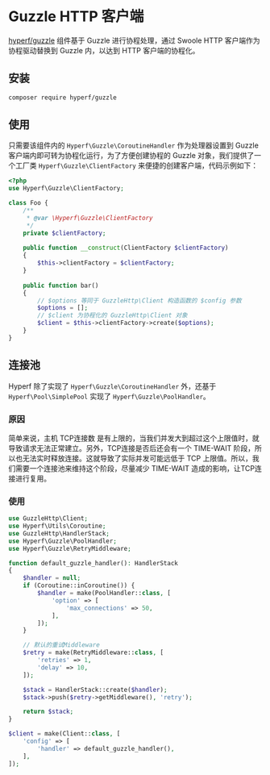 # Guzzle HTTP 客户端

[hyperf/guzzle](https://github.com/hyperf-cloud/guzzle) 组件基于 Guzzle 进行协程处理，通过 Swoole HTTP 客户端作为协程驱动替换到 Guzzle 内，以达到 HTTP 客户端的协程化。

## 安装

```bash
composer require hyperf/guzzle
```

## 使用

只需要该组件内的 `Hyperf\Guzzle\CoroutineHandler` 作为处理器设置到 Guzzle 客户端内即可转为协程化运行，为了方便创建协程的 Guzzle 对象，我们提供了一个工厂类 `Hyperf\Guzzle\ClientFactory` 来便捷的创建客户端，代码示例如下：

```php
<?php 
use Hyperf\Guzzle\ClientFactory;

class Foo {
    /**
     * @var \Hyperf\Guzzle\ClientFactory
     */
    private $clientFactory;
    
    public function __construct(ClientFactory $clientFactory)
    {
        $this->clientFactory = $clientFactory;
    }
    
    public function bar()
    {
        // $options 等同于 GuzzleHttp\Client 构造函数的 $config 参数
        $options = [];
        // $client 为协程化的 GuzzleHttp\Client 对象
        $client = $this->clientFactory->create($options);
    }
}
```

## 连接池

Hyperf 除了实现了 `Hyperf\Guzzle\CoroutineHandler` 外，还基于 `Hyperf\Pool\SimplePool` 实现了 `Hyperf\Guzzle\PoolHandler`。

### 原因

简单来说，主机 TCP连接数 是有上限的，当我们并发大到超过这个上限值时，就导致请求无法正常建立。另外，TCP连接是否后还会有一个 TIME-WAIT 阶段，所以也无法实时释放连接。这就导致了实际并发可能远低于 TCP 上限值。所以，我们需要一个连接池来维持这个阶段，尽量减少 TIME-WAIT 造成的影响，让TCP连接进行复用。

### 使用

```php
use GuzzleHttp\Client;
use Hyperf\Utils\Coroutine;
use GuzzleHttp\HandlerStack;
use Hyperf\Guzzle\PoolHandler;
use Hyperf\Guzzle\RetryMiddleware;

function default_guzzle_handler(): HandlerStack
{
    $handler = null;
    if (Coroutine::inCoroutine()) {
        $handler = make(PoolHandler::class, [
            'option' => [
                'max_connections' => 50,
            ],
        ]);
    }

    // 默认的重试Middleware
    $retry = make(RetryMiddleware::class, [
        'retries' => 1,
        'delay' => 10,
    ]);

    $stack = HandlerStack::create($handler);
    $stack->push($retry->getMiddleware(), 'retry');

    return $stack;
}

$client = make(Client::class, [
    'config' => [
        'handler' => default_guzzle_handler(),
    ],
]);
```